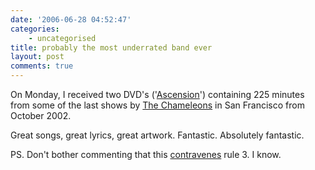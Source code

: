```yaml
---
date: '2006-06-28 04:52:47'
categories:
    - uncategorised
title: probably the most underrated band ever
layout: post
comments: true
---
```

On Monday, I received two DVD's
('[Ascension](http://www.thescourge.com/chameleons_trailer)') containing
225 minutes from some of the last shows by [The
Chameleons](http://www.nbrightside.com/blog/2006/01/10/in-praise-of-mark-burgess/)
in San Francisco from October 2002.

Great songs, great lyrics, great artwork. Fantastic. Absolutely
fantastic.

PS. Don't bother commenting that this
[contravenes](http://www.nbrightside.com/blog/2006/06/09/7-habits-of-highly-ineffectual-bloggers/)
rule 3. I know.
